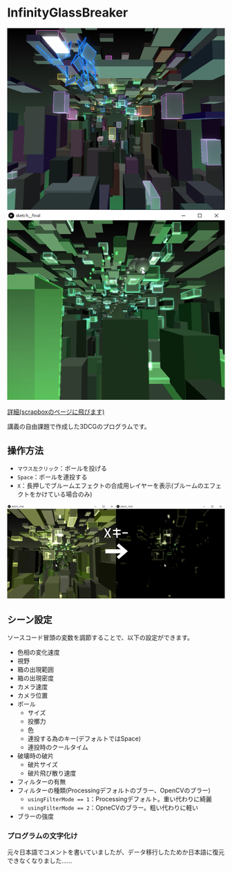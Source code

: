 # InfinityGlassBreaker

![](img/colorful.PNG)![](img/sousa_space.png)

[詳細(scrapboxのページに飛びます)](https://scrapbox.io/pfas/InfinityGlassBraker)

講義の自由課題で作成した3DCGのプログラムです。

## 操作方法
- `マウス左クリック`：ボールを投げる
- `Space`：ボールを連投する
- `X`：長押しでブルームエフェクトの合成用レイヤーを表示(ブルームのエフェクトをかけている場合のみ)

![](img/sousa_xkey.png)

## シーン設定
ソースコード冒頭の変数を調節することで、以下の設定ができます。
- 色相の変化速度
- 視野
- 箱の出現範囲
- 箱の出現密度
- カメラ速度
- カメラ位置
- ボール
  - サイズ
  - 投擲力
  - 色
  - 連投する為のキー(デフォルトではSpace)
  - 連投時のクールタイム
- 破壊時の破片
  - 破片サイズ
  - 破片飛び散り速度
- フィルターの有無
- フィルターの種類(Processingデフォルトのブラー、OpenCVのブラー)
  - `usingFilterMode == 1`：Processingデフォルト。重い代わりに綺麗
  - `usingFilterMode == 2`：OpneCVのブラー。粗い代わりに軽い
- ブラーの強度

### プログラムの文字化け
元々日本語でコメントを書いていましたが、データ移行したためか日本語に復元できなくなりました……

